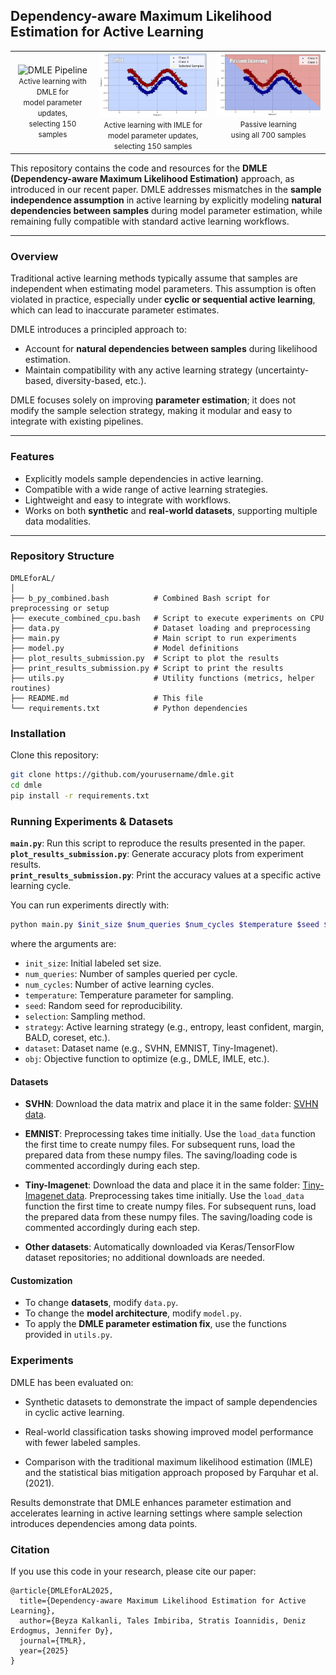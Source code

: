 ## Dependency-aware Maximum Likelihood Estimation for Active Learning

<table align="center">
  <tr>
    <td align="center">
      <img src="assets/dmle_gif_.gif" width="248" alt="DMLE Pipeline" /><br>
      <small>Active learning with DMLE for <br>model parameter updates, <br>selecting 150 samples</small>
    </td>
    <td align="center">
      <img src="assets/imle_gif_.gif" width="248" alt="IMLE Pipeline" /><br>
      <small>Active learning with IMLE for <br>model parameter updates, <br>selecting 150 samples</small>
    </td>
    <td align="center">
      <img src="assets/true_gif_.gif" width="248" alt="Passive Learning" /><br>
      <small>Passive learning<br>using all 700 samples<br>&nbsp;</small>
    </td>
  </tr>
</table>

This repository contains the code and resources for the **DMLE (Dependency-aware Maximum Likelihood Estimation)** approach, as introduced in our recent paper. DMLE addresses mismatches in the **sample independence assumption** in active learning by explicitly modeling **natural dependencies between samples** during model parameter estimation, while remaining fully compatible with standard active learning workflows.

---

### Overview

Traditional active learning methods typically assume that samples are independent when estimating model parameters. This assumption is often violated in practice, especially under **cyclic or sequential active learning**, which can lead to inaccurate parameter estimates.  

DMLE introduces a principled approach to:

- Account for **natural dependencies between samples** during likelihood estimation.
- Maintain compatibility with any active learning strategy (uncertainty-based, diversity-based, etc.).

DMLE focuses solely on improving **parameter estimation**; it does not modify the sample selection strategy, making it modular and easy to integrate with existing pipelines.

---

### Features

- Explicitly models sample dependencies in active learning.
- Compatible with a wide range of active learning strategies.
- Lightweight and easy to integrate with workflows.
- Works on both **synthetic** and **real-world datasets**, supporting multiple data modalities.

---

### Repository Structure
```
DMLEforAL/
│
├── b_py_combined.bash          # Combined Bash script for preprocessing or setup
├── execute_combined_cpu.bash   # Script to execute experiments on CPU
├── data.py                     # Dataset loading and preprocessing
├── main.py                     # Main script to run experiments
├── model.py                    # Model definitions
├── plot_results_submission.py  # Script to plot the results
├── print_results_submission.py # Script to print the results
├── utils.py                    # Utility functions (metrics, helper routines)
├── README.md                   # This file
└── requirements.txt            # Python dependencies
```

### Installation

Clone this repository:

```bash
git clone https://github.com/yourusername/dmle.git
cd dmle
pip install -r requirements.txt
```

### Running Experiments & Datasets

**`main.py`**: Run this script to reproduce the results presented in the paper.  
**`plot_results_submission.py`**: Generate accuracy plots from experiment results.  
**`print_results_submission.py`**: Print the accuracy values at a specific active learning cycle.  

You can run experiments directly with:

```bash
python main.py $init_size $num_queries $num_cycles $temperature $seed $selection $strategy $dataset $obj
```
where the arguments are:
* `init_size`: Initial labeled set size.
* `num_queries`: Number of samples queried per cycle.
* `num_cycles`: Number of active learning cycles.
* `temperature`: Temperature parameter for sampling.
* `seed`: Random seed for reproducibility.
* `selection`: Sampling method.
* `strategy`: Active learning strategy (e.g., entropy, least confident, margin, BALD, coreset, etc.).
* `dataset`: Dataset name (e.g., SVHN, EMNIST, Tiny-Imagenet).
* `obj`: Objective function to optimize (e.g., DMLE, IMLE, etc.).

#### Datasets

- **SVHN**: Download the data matrix and place it in the same folder: [SVHN data](http://ufldl.stanford.edu/housenumbers/).  

- **EMNIST**: Preprocessing takes time initially. Use the `load_data` function the first time to create numpy files. For subsequent runs, load the prepared data from these numpy files. The saving/loading code is commented accordingly during each step.  

- **Tiny-Imagenet**: Download the data and place it in the same folder: [Tiny-Imagenet data](https://www.kaggle.com/datasets/nikhilshingadiya/tinyimagenet200). Preprocessing takes time initially. Use the `load_data` function the first time to create numpy files. For subsequent runs, load the prepared data from these numpy files. The saving/loading code is commented accordingly during each step.
  
- **Other datasets**: Automatically downloaded via Keras/TensorFlow dataset repositories; no additional downloads are needed.

#### Customization

- To change **datasets**, modify `data.py`.  
- To change the **model architecture**, modify `model.py`.  
- To apply the **DMLE parameter estimation fix**, use the functions provided in `utils.py`.  

### Experiments

DMLE has been evaluated on:

- Synthetic datasets to demonstrate the impact of sample dependencies in cyclic active learning.

- Real-world classification tasks showing improved model performance with fewer labeled samples.

- Comparison with the traditional maximum likelihood estimation (IMLE) and the statistical bias mitigation approach proposed by Farquhar et al. (2021).

Results demonstrate that DMLE enhances parameter estimation and accelerates learning in active learning settings where sample selection introduces dependencies among data points.

### Citation

If you use this code in your research, please cite our paper:

```
@article{DMLEforAL2025,
  title={Dependency-aware Maximum Likelihood Estimation for Active Learning},
  author={Beyza Kalkanli, Tales Imbiriba, Stratis Ioannidis, Deniz Erdogmus, Jennifer Dy},
  journal={TMLR},
  year={2025}
}
```
